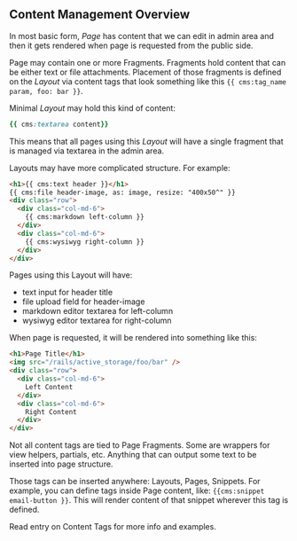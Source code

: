 ## Content Management Overview

In most basic form, *Page* has content that we can edit in admin area and then
it gets rendered when page is requested from the public side.

Page may contain one or more Fragments. Fragments hold content that can be either
text or file attachments. Placement of those fragments is defined on the *Layout*
via content tags that look something like this `{{ cms:tag_name param, foo: bar }}`.

Minimal *Layout* may hold this kind of content:

```ruby
{{ cms:textarea content}}
```

This means that all pages using this *Layout* will have a single fragment that
is managed via textarea in the admin area.

Layouts may have more complicated structure. For example:

```html
<h1>{{ cms:text header }}</h1>
{{ cms:file header-image, as: image, resize: "400x50^" }}
<div class="row">
  <div class="col-md-6">
    {{ cms:markdown left-column }}
  </div>
  <div class="col-md-6">
    {{ cms:wysiwyg right-column }}
  </div>
</div>
```

Pages using this Layout will have:

* text input for header title
* file upload field for header-image
* markdown editor textarea for left-column
* wysiwyg editor textarea for right-column

When page is requested, it will be rendered into something like this:

```html
<h1>Page Title</h1>
<img src="/rails/active_storage/foo/bar" />
<div class="row">
  <div class="col-md-6">
    Left Content
  </div>
  <div class="col-md-6">
    Right Content
  </div>
</div>
```

Not all content tags are tied to Page Fragments. Some are wrappers for view
helpers, partials, etc. Anything that can output some text to be inserted into
page structure.

Those tags can be inserted anywhere: Layouts, Pages, Snippets. For example, you
can define tags inside Page content, like: `{{cms:snippet email-button }}`.
This will render content of that snippet wherever this tag is defined.

Read entry on Content Tags for more info and examples.
